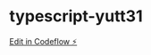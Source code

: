 # typescript-yutt31

[Edit in Codeflow ⚡️](https://stackblitz.com/~/github.com/mindvr/subfolder/typescript-yutt31)